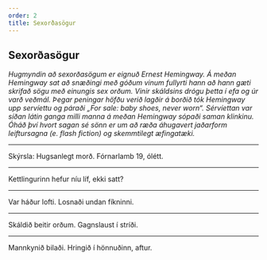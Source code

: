 ```yaml
---
order: 2
title: Sexorðasögur
---
```


## Sexorðasögur

*Hugmyndin að sexorðasögum er eignuð Ernest Hemingway. Á meðan Hemingway sat að snæðingi með góðum vinum fullyrti hann að hann gæti skrifað sögu með einungis sex orðum. Vinir skáldsins drógu þetta í efa og úr varð veðmál. Þegar peningar höfðu verið lagðir á borðið tók Hemingway upp servíettu og páraði „For sale: baby shoes, never worn“. Sérvíettan var síðan látin ganga milli manna á meðan Hemingway sópaði saman klinkinu. Óháð því hvort sagan sé sönn er um að ræða áhugavert jaðarform leiftursagna (e. flash fiction) og skemmtilegt æfingatæki.*

---

Skýrsla: Hugsanlegt morð. Fórnarlamb 19, ólétt.

---

Kettlingurinn hefur níu líf, ekki satt?

---

Var háður lofti. Losnaði undan fíkninni.

---

Skáldið beitir orðum. Gagnslaust í stríði.

---

Mannkynið bilaði. Hringið í hönnuðinn, aftur.
